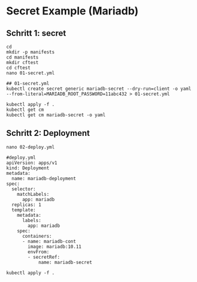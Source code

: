 # Secret Example (Mariadb) 

## Schritt 1: secret 

```
cd 
mkdir -p manifests
cd manifests
mkdir cftest 
cd cftest 
nano 01-secret.yml 
```

```
## 01-secret.yml
kubectl create secret generic mariadb-secret --dry-run=client -o yaml --from-literal=MARIADB_ROOT_PASSWORD=11abc432 > 01-secret.yml
```

```
kubectl apply -f .
kubectl get cm
kubectl get cm mariadb-secret -o yaml
```


## Schritt 2: Deployment 
```
nano 02-deploy.yml
```

```
#deploy.yml 
apiVersion: apps/v1
kind: Deployment
metadata:
  name: mariadb-deployment
spec:
  selector:
    matchLabels:
      app: mariadb
  replicas: 1 
  template:
    metadata:
      labels:
        app: mariadb
    spec:
      containers:
      - name: mariadb-cont
        image: mariadb:10.11
        envFrom:
        - secretRef:
            name: mariadb-secret

```

```
kubectl apply -f .
```

